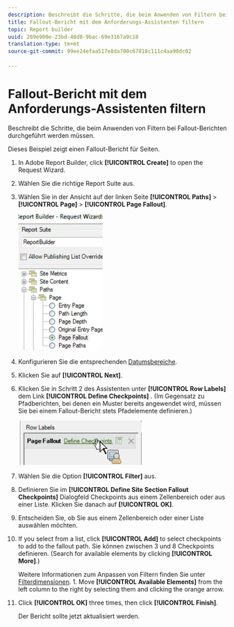 ```yaml
---
description: Beschreibt die Schritte, die beim Anwenden von Filtern bei Fallout-Berichten durchgeführt werden müssen.
title: Fallout-Bericht mit dem Anforderungs-Assistenten filtern
topic: Report builder
uuid: 269e900e-23bd-48d8-9bac-69e3167a9c18
translation-type: tm+mt
source-git-commit: 99ee24efaa517e8da700c67818c111c4aa90dc02

---
```



# Fallout-Bericht mit dem Anforderungs-Assistenten filtern

Beschreibt die Schritte, die beim Anwenden von Filtern bei Fallout-Berichten durchgeführt werden müssen.

Dieses Beispiel zeigt einen Fallout-Bericht für Seiten.

1. In Adobe Report Builder, click **[!UICONTROL Create]** to open the Request Wizard.
1. Wählen Sie die richtige Report Suite aus.
1. Wählen Sie in der Ansicht auf der linken Seite **[!UICONTROL Paths]** > **[!UICONTROL Page]** > **[!UICONTROL Page Fallout]**.

   ![](assets/page_fallout.png)

1. Konfigurieren Sie die entsprechenden [Datumsbereiche](/help/analyze/report-builder/data-requests/configuring-report-dates/custom-calendar.md).
1. Klicken Sie auf **[!UICONTROL Next]**.
1. Klicken Sie in Schritt 2 des Assistenten unter **[!UICONTROL Row Labels]** dem Link **[!UICONTROL Define Checkpoints]** . (Im Gegensatz zu Pfadberichten, bei denen ein Muster bereits angewendet wird, müssen Sie bei einem Fallout-Bericht stets Pfadelemente definieren.)

   ![](assets/define_checkpoints.png)

1. Wählen Sie die Option **[!UICONTROL Filter]** aus.

1. Definieren Sie im **[!UICONTROL Define Site Section Fallout Checkpoints]** Dialogfeld Checkpoints aus einem Zellenbereich oder aus einer Liste. Klicken Sie danach auf **[!UICONTROL OK]**.
1. Entscheiden Sie, ob Sie aus einem Zellenbereich oder einer Liste auswählen möchten.
1. If you select from a list, click **[!UICONTROL Add]** to select checkpoints to add to the fallout path. Sie können zwischen 3 und 8 Checkpoints definieren. (Search for available elements by clicking **[!UICONTROL More]**.)

   Weitere Informationen zum Anpassen von Filtern finden Sie unter [Filterdimensionen](/help/analyze/report-builder/layout/c-filter-dimensions/filter-dimensions.md). 1. Move **[!UICONTROL Available Elements]** from the left column to the right by selecting them and clicking the orange arrow.
1. Click **[!UICONTROL OK]** three times, then click **[!UICONTROL Finish]**.

   Der Bericht sollte jetzt aktualisiert werden.
